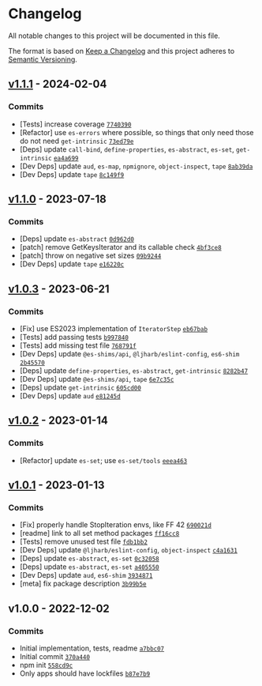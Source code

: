 # Changelog

All notable changes to this project will be documented in this file.

The format is based on [Keep a Changelog](https://keepachangelog.com/en/1.0.0/)
and this project adheres to [Semantic Versioning](https://semver.org/spec/v2.0.0.html).

## [v1.1.1](https://github.com/es-shims/Set.prototype.union/compare/v1.1.0...v1.1.1) - 2024-02-04

### Commits

- [Tests] increase coverage [`7740390`](https://github.com/es-shims/Set.prototype.union/commit/7740390858d17d8317731bc2488a71225f530b10)
- [Refactor] use `es-errors` where possible, so things that only need those do not need `get-intrinsic` [`73ed79e`](https://github.com/es-shims/Set.prototype.union/commit/73ed79ed99633f3e15001d262a715dfef3a25136)
- [Deps] update `call-bind`, `define-properties`, `es-abstract`, `es-set`, `get-intrinsic` [`ea4a699`](https://github.com/es-shims/Set.prototype.union/commit/ea4a6993088d4e56ea0fc699d8eb19240c9311ae)
- [Dev Deps] update `aud`, `es-map`, `npmignore`, `object-inspect`, `tape` [`8ab39da`](https://github.com/es-shims/Set.prototype.union/commit/8ab39dab1817226d0baa0ff30a60bc152e10a360)
- [Dev Deps] update `tape` [`8c149f9`](https://github.com/es-shims/Set.prototype.union/commit/8c149f9608907fa9f31c7982f58707f7ae13d530)

## [v1.1.0](https://github.com/es-shims/Set.prototype.union/compare/v1.0.3...v1.1.0) - 2023-07-18

### Commits

- [Deps] update `es-abstract` [`0d962d0`](https://github.com/es-shims/Set.prototype.union/commit/0d962d0a4f94f0a4d369d854cf97a800ecd2734b)
- [patch] remove GetKeysIterator and its callable check [`4bf3ce8`](https://github.com/es-shims/Set.prototype.union/commit/4bf3ce8dcb4f2c6172c663cb1a636fedf6f6470c)
- [patch] throw on negative set sizes [`09b9244`](https://github.com/es-shims/Set.prototype.union/commit/09b9244bda70f84f6b29570434efc1390d34324a)
- [Dev Deps] update `tape` [`e16220c`](https://github.com/es-shims/Set.prototype.union/commit/e16220cca8ebeb89333faeab5a2a70d65bdc5224)

## [v1.0.3](https://github.com/es-shims/Set.prototype.union/compare/v1.0.2...v1.0.3) - 2023-06-21

### Commits

- [Fix] use ES2023 implementation of `IteratorStep` [`eb67bab`](https://github.com/es-shims/Set.prototype.union/commit/eb67babd7ad461179331b23c33c15e5d39af5d0d)
- [Tests] add passing tests [`b997840`](https://github.com/es-shims/Set.prototype.union/commit/b99784094a07ddbed10965e117bfca83a10f4a1c)
- [Tests] add missing test file [`768791f`](https://github.com/es-shims/Set.prototype.union/commit/768791f781238bdfe871315b413b82ee9e22dff7)
- [Dev Deps] update `@es-shims/api`, `@ljharb/eslint-config`, `es6-shim` [`2b45570`](https://github.com/es-shims/Set.prototype.union/commit/2b455701ed744cde8c685106ad521ce0d91dbb77)
- [Deps] update `define-properties`, `es-abstract`, `get-intrinsic` [`8282b47`](https://github.com/es-shims/Set.prototype.union/commit/8282b474b9b70cf8a42e5463c2426168c44ac163)
- [Dev Deps] update `@es-shims/api`, `tape` [`6e7c35c`](https://github.com/es-shims/Set.prototype.union/commit/6e7c35c04a3517d5fa0196376d3eb5c9d537cc9d)
- [Deps] update `get-intrinsic` [`605cd00`](https://github.com/es-shims/Set.prototype.union/commit/605cd00567edba944f7a4da1db5764f6d5fdc135)
- [Dev Deps] update `aud` [`e81245d`](https://github.com/es-shims/Set.prototype.union/commit/e81245d1ac18ceddd2ef2cfdf4f75dafa1f6747b)

## [v1.0.2](https://github.com/es-shims/Set.prototype.union/compare/v1.0.1...v1.0.2) - 2023-01-14

### Commits

- [Refactor] update `es-set`; use `es-set/tools` [`eeea463`](https://github.com/es-shims/Set.prototype.union/commit/eeea463d30f9d9d2dad7efedf2e5d1acf1e8211a)

## [v1.0.1](https://github.com/es-shims/Set.prototype.union/compare/v1.0.0...v1.0.1) - 2023-01-13

### Commits

- [Fix] properly handle StopIteration envs, like FF 42 [`690021d`](https://github.com/es-shims/Set.prototype.union/commit/690021d7e55a95ae4f8370b17be13433a347921b)
- [readme] link to all set method packages [`ff16cc8`](https://github.com/es-shims/Set.prototype.union/commit/ff16cc8f8c53c3636a274b159e5f9f5e69f1cd6f)
- [Tests] remove unused test file [`fdb1bb2`](https://github.com/es-shims/Set.prototype.union/commit/fdb1bb28a82e298d0b78999b67d1596e406644a2)
- [Dev Deps] update `@ljharb/eslint-config`, `object-inspect` [`c4a1631`](https://github.com/es-shims/Set.prototype.union/commit/c4a1631cf9dcafc15bb66c86665c6aeb3304d6cd)
- [Deps] update `es-abstract`, `es-set` [`0c32058`](https://github.com/es-shims/Set.prototype.union/commit/0c32058ab9db4453bf906202baab1d4c3a63d2ab)
- [Deps] update `es-abstract`, `es-set` [`a405550`](https://github.com/es-shims/Set.prototype.union/commit/a4055500cf8485d99e4766da4f77431ab24073de)
- [Dev Deps] update `aud`, `es6-shim` [`3934871`](https://github.com/es-shims/Set.prototype.union/commit/39348712fafba38320ea2fb36041d3aa482b073a)
- [meta] fix package description [`3b99b5e`](https://github.com/es-shims/Set.prototype.union/commit/3b99b5edc9fa69a2e2374d1061cfc82a5462e44e)

## v1.0.0 - 2022-12-02

### Commits

- Initial implementation, tests, readme [`a7bbc07`](https://github.com/es-shims/Set.prototype.union/commit/a7bbc0794a249af8a99f820a038bb620912b46e0)
- Initial commit [`370a440`](https://github.com/es-shims/Set.prototype.union/commit/370a44001e17a4661e26d6c56383a5b243068717)
- npm init [`558cd9c`](https://github.com/es-shims/Set.prototype.union/commit/558cd9cc89dfceb1c8d46cf897f8244665003c15)
- Only apps should have lockfiles [`b87e7b9`](https://github.com/es-shims/Set.prototype.union/commit/b87e7b9a059784284e787d06f3fc960d90c2048e)
